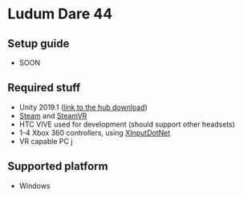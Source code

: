 # Ludum Dare 44

## Setup guide

* SOON

## Required stuff

* Unity 2019.1 ([link to the hub download](https://unity3d.com/ru/unity/whats-new/2019.1.0))
* [Steam](https://steamcdn-a.akamaihd.net/client/installer/SteamSetup.exe) and [SteamVR](https://store.steampowered.com/app/250820/SteamVR/)
* HTC VIVE used for development (should support other headsets)
* 1-4 Xbox 360 controllers, using [XInputDotNet](https://github.com/speps/XInputDotNet)
* VR capable PC
j
## Supported platform

* Windows
